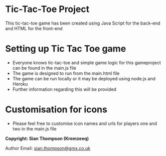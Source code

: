 # Tic-Tac-Toe Project
This tic-tac-toe game has been created using Java Script for the back-end and HTML for the front-end

# Setting up Tic Tac Toe game

- Everyone knows tic-tac-toe and simple game logic for this gameproject can be found in the main.js file
- The game is designed to run from the main.html file
- The game can be run locally or it may be deployed using node.js and Heroku
- Further information regarding this will be provided

# Customisation for icons

- Please feel free to customise icon names and urls for players one and two in the main.js file

**Copyright: Sian Thompson (Kremzeeq)**

Author Email: sian.thompson@gmx.co.uk


